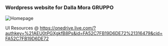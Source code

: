 ### Wordpress website for Dalla Mora GRUPPO

![Homepage](./cover.png)

UI Resources @ https://onedrive.live.com/?authkey=%21AEU0tPGXgkfB8Ps&id=FA52C7FB19D6DE72%21316479&cid=FA52C7FB19D6DE72